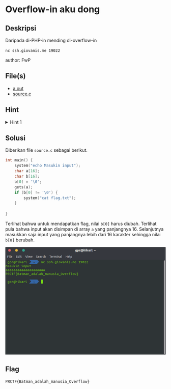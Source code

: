 # Overflow-in aku dong

## Deskripsi

Daripada di-PHP-in mending di-overflow-in

`nc ssh.giovanis.me 19022`

author: FwP

## File(s)

- [a.out](files/a.out)
- [source.c](files/source.c)

## Hint

<details> 
    <summary>Hint 1</summary>
    <p>
        <a href="https://en.wikipedia.org/wiki/Buffer_overflow">https://en.wikipedia.org/wiki/Buffer_overflow</a>
    </p>
</details>

## Solusi

Diberikan file `source.c` sebagai berikut.

```C
int main() {
	system("echo Masukin input");
	char a[16];
	char b[16];
	b[0] = '\0';
	gets(a);
	if (b[0] != '\0') {
		system("cat flag.txt");
	}

}
```

Terlihat bahwa untuk mendapatkan flag, nilai `b[0]` harus diubah. Terlihat pula
bahwa input akan disimpan di array `a` yang panjangnya 16. Selanjutnya masukkan
saja input yang panjangnya lebih dari 16 karakter sehingga nilai `b[0]` berubah.

![Overflow](img/overflow.png)

## Flag

`PRCTF{Batman_adalah_manusia_Overflow}`
